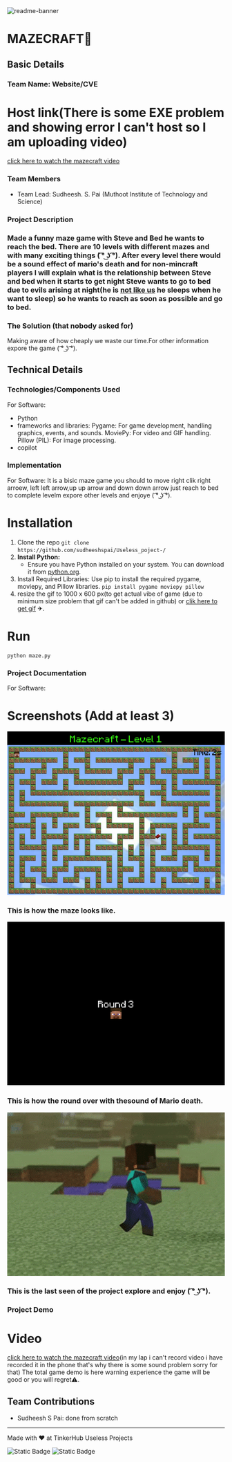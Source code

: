 <img width="1280" alt="readme-banner" src="https://github.com/user-attachments/assets/35332e92-44cb-425b-9dff-27bcf1023c6c">

# MAZECRAFT🎯


## Basic Details
### Team Name: Website/CVE
# Host link(There is some EXE problem and showing error I can't  host so I am uploading video) 
[click here to watch the mazecraft video](https://drive.google.com/file/d/1LcO1YDhOK8L204hPQoyqkFLXcPWA__Cl/view?usp=sharing)

### Team Members
- Team Lead: Sudheesh. S. Pai (Muthoot Institute of Technology and Science)

### Project Description

### Made a funny maze game with Steve and Bed he wants to reach the bed. There are 10 levels with different mazes and with many exciting things ( ͡° ͜ʖ ͡°). After every level there would be a sound effect of mario's death and for non-mincraft players I will explain what is the relationship between Steve and bed when it starts to get night Steve wants to go to bed due to evils arising at night(he is [not like us](https://www.youtube.com/watch?v=H58vbez_m4E) he sleeps when he want to sleep) so he wants to reach as soon as possible and go to bed.                                                                                                                  
### The Solution (that nobody asked for)
Making aware of how cheaply we waste our time.For other information expore the game ( ͡° ͜ʖ ͡°).                    
  

## Technical Details
### Technologies/Components Used
For Software:
- Python
- frameworks and libraries: Pygame: For game development, handling graphics, events, and sounds.
                                    MoviePy: For video and GIF handling.
                                    Pillow (PIL): For image processing.
- copilot                                                                                
  
### Implementation
For Software: It is a bisic maze game you should to move right clik right arroew, left left arrow,up up arrow and down down arrow just reach to bed to complete levelm expore other levels  and enjoye ( ͡° ͜ʖ ͡°).     
# Installation
1. Clone the repo 
     ```git clone https://github.com/sudheeshspai/Useless_poject-/```
2. **Install Python:**
   - Ensure you have Python installed on your system. You can download it from [python.org](https://www.python.org/downloads/).
3. Install Required Libraries: Use pip to install the required pygame, moviepy, and Pillow libraries.
    ```pip install pygame moviepy pillow```
4. resize the gif to 1000 x 600 px(to get actual vibe of game (due to minimum size problem that gif can't be added in github) or [clik here to get gif](https://drive.google.com/file/d/13KD_HAAAXVDvLrzwB14kvoD7X6j9O7lX/view?usp=sharing) ✈.

    
 # Run
    python maze.py

### Project Documentation
For Software:

# Screenshots (Add at least 3)
![Maze_path](https://github.com/sudheeshspai/Useless_poject-/blob/main/game_pic/maze.png)                    
### This is how the maze looks like.

![round over](https://github.com/sudheeshspai/Useless_poject-/blob/main/game_pic/round_ending.png)
### This is how the round over with thesound of Mario death.

![Final thing](https://github.com/sudheeshspai/Useless_poject-/blob/main/game_pic/lastseen.png)
### This is the last seen of the project explore and enjoy ( ͡° ͜ʖ ͡°).
### Project Demo
# Video
[click here to watch the mazecraft video](https://drive.google.com/file/d/1LcO1YDhOK8L204hPQoyqkFLXcPWA__Cl/view?usp=sharing)(in my lap i can't record video i have recorded it in the phone that's why there is some sound problem sorry for that)
The total game demo is here warning experience the game will be good or you will regret⚠️.


## Team Contributions
- Sudheesh S Pai: done from scratch
---
Made with ❤️ at TinkerHub Useless Projects 

![Static Badge](https://img.shields.io/badge/TinkerHub-24?color=%23000000&link=https%3A%2F%2Fwww.tinkerhub.org%2F)
![Static Badge](https://img.shields.io/badge/UselessProject--24-24?link=https%3A%2F%2Fwww.tinkerhub.org%2Fevents%2FQ2Q1TQKX6Q%2FUseless%2520Projects)


